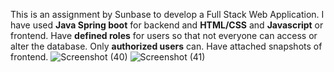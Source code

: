 This is an assignment by Sunbase to develop a Full Stack Web Application. I have used **Java Spring boot** for backend and **HTML/CSS** and **Javascript** or frontend. Have **defined roles** for users so that not everyone can access or alter the database. Only **authorized users** can. Have attached snapshots of frontend. 
![Screenshot (40)](https://github.com/suryapandiaraj/sunbase/assets/49099412/179a123c-561a-4db4-94c1-a8b5349ddc4c)
![Screenshot (41)](https://github.com/suryapandiaraj/sunbase/assets/49099412/56ab97c8-a1b3-4a8d-b471-5c3d84e685c7)

